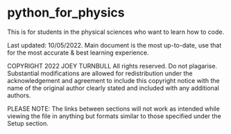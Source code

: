 # python_for_physics
This is for students in the physical sciences who want to learn how to code.

Last updated: 10/05/2022. Main document is the most up-to-date, use that for the most accurate & best learning experience.

COPYRIGHT 2022 JOEY TURNBULL
All rights reserved. Do not plagarise. Substantial modifications are allowed for redistribution under the acknowledgement and agreement to include this copyright notice
with the name of the original author clearly stated and included with any additional authors.

PLEASE NOTE:
The links between sections will not work as intended while viewing the file in anything but formats similar to those specified under the Setup section. 

